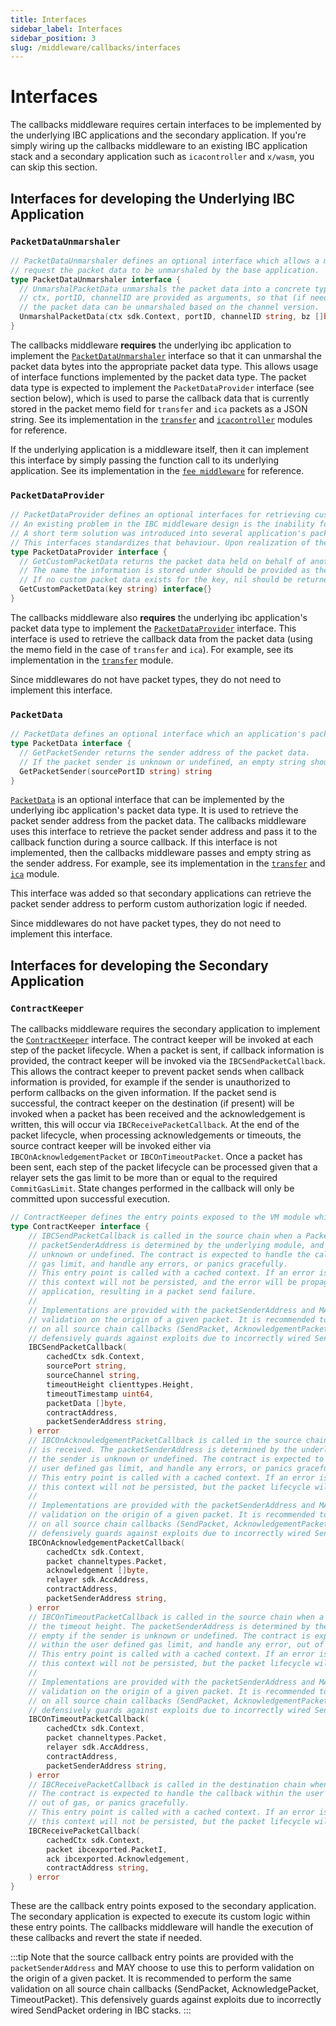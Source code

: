```yaml
---
title: Interfaces
sidebar_label: Interfaces
sidebar_position: 3
slug: /middleware/callbacks/interfaces
---
```


# Interfaces

The callbacks middleware requires certain interfaces to be implemented by the underlying IBC applications and the secondary application. If you're simply wiring up the callbacks middleware to an existing IBC application stack and a secondary application such as `icacontroller` and `x/wasm`, you can skip this section.

## Interfaces for developing the Underlying IBC Application

### `PacketDataUnmarshaler`

```go
// PacketDataUnmarshaler defines an optional interface which allows a middleware to
// request the packet data to be unmarshaled by the base application.
type PacketDataUnmarshaler interface {
  // UnmarshalPacketData unmarshals the packet data into a concrete type
  // ctx, portID, channelID are provided as arguments, so that (if needed)
  // the packet data can be unmarshaled based on the channel version.
  UnmarshalPacketData(ctx sdk.Context, portID, channelID string, bz []byte) (interface{}, error)
}
```

The callbacks middleware **requires** the underlying ibc application to implement the [`PacketDataUnmarshaler`](https://github.com/cosmos/ibc-go/blob/v7.3.0/modules/core/05-port/types/module.go#L142-L147) interface so that it can unmarshal the packet data bytes into the appropriate packet data type. This allows usage of interface functions implemented by the packet data type. The packet data type is expected to implement the `PacketDataProvider` interface (see section below), which is used to parse the callback data that is currently stored in the packet memo field for `transfer` and `ica` packets as a JSON string. See its implementation in the [`transfer`](https://github.com/cosmos/ibc-go/blob/v7.3.0/modules/apps/transfer/ibc_module.go#L303-L313) and [`icacontroller`](https://github.com/cosmos/ibc-go/blob/v7.3.0/modules/apps/27-interchain-accounts/controller/ibc_middleware.go#L258-L268) modules for reference.

If the underlying application is a middleware itself, then it can implement this interface by simply passing the function call to its underlying application. See its implementation in the [`fee middleware`](https://github.com/cosmos/ibc-go/blob/v7.3.0/modules/apps/29-fee/ibc_middleware.go#L368-L378) for reference.

### `PacketDataProvider`

```go
// PacketDataProvider defines an optional interfaces for retrieving custom packet data stored on behalf of another application.
// An existing problem in the IBC middleware design is the inability for a middleware to define its own packet data type and insert packet sender provided information.
// A short term solution was introduced into several application's packet data to utilize a memo field to carry this information on behalf of another application.
// This interfaces standardizes that behaviour. Upon realization of the ability for middleware's to define their own packet data types, this interface will be deprecated and removed with time.
type PacketDataProvider interface {
  // GetCustomPacketData returns the packet data held on behalf of another application.
  // The name the information is stored under should be provided as the key.
  // If no custom packet data exists for the key, nil should be returned.
  GetCustomPacketData(key string) interface{}
}
```

The callbacks middleware also **requires** the underlying ibc application's packet data type to implement the [`PacketDataProvider`](https://github.com/cosmos/ibc-go/blob/v7.3.0/modules/core/exported/packet.go#L43-L52) interface. This interface is used to retrieve the callback data from the packet data (using the memo field in the case of `transfer` and `ica`). For example, see its implementation in the [`transfer`](https://github.com/cosmos/ibc-go/blob/v7.3.0/modules/apps/transfer/types/packet.go#L85-L105) module.

Since middlewares do not have packet types, they do not need to implement this interface.

### `PacketData`

```go
// PacketData defines an optional interface which an application's packet data structure may implement.
type PacketData interface {
  // GetPacketSender returns the sender address of the packet data.
  // If the packet sender is unknown or undefined, an empty string should be returned.
  GetPacketSender(sourcePortID string) string
}
```

[`PacketData`](https://github.com/cosmos/ibc-go/blob/v7.3.0/modules/core/exported/packet.go#L36-L41) is an optional interface that can be implemented by the underlying ibc application's packet data type. It is used to retrieve the packet sender address from the packet data. The callbacks middleware uses this interface to retrieve the packet sender address and pass it to the callback function during a source callback. If this interface is not implemented, then the callbacks middleware passes and empty string as the sender address. For example, see its implementation in the [`transfer`](https://github.com/cosmos/ibc-go/blob/v7.3.0/modules/apps/transfer/types/packet.go#L74-L83) and [`ica`](https://github.com/cosmos/ibc-go/blob/v7.3.0/modules/apps/27-interchain-accounts/types/packet.go#L78-L92) module.

This interface was added so that secondary applications can retrieve the packet sender address to perform custom authorization logic if needed.

Since middlewares do not have packet types, they do not need to implement this interface.

## Interfaces for developing the Secondary Application

### `ContractKeeper`

The callbacks middleware requires the secondary application to implement the [`ContractKeeper`](https://github.com/cosmos/ibc-go/blob/v7.3.0/modules/apps/callbacks/types/expected_keepers.go#L11-L83) interface. The contract keeper will be invoked at each step of the packet lifecycle. When a packet is sent, if callback information is provided, the contract keeper will be invoked via the `IBCSendPacketCallback`. This allows the contract keeper to prevent packet sends when callback information is provided, for example if the sender is unauthorized to perform callbacks on the given information. If the packet send is successful, the contract keeper on the destination (if present) will be invoked when a packet has been received and the acknowledgement is written, this will occur via `IBCReceivePacketCallback`. At the end of the packet lifecycle, when processing acknowledgements or timeouts, the source contract keeper will be invoked either via `IBCOnAcknowledgementPacket` or `IBCOnTimeoutPacket`. Once a packet has been sent, each step of the packet lifecycle can be processed given that a relayer sets the gas limit to be more than or equal to the required `CommitGasLimit`. State changes performed in the callback will only be committed upon successful execution.

```go
// ContractKeeper defines the entry points exposed to the VM module which invokes a smart contract
type ContractKeeper interface {
	// IBCSendPacketCallback is called in the source chain when a PacketSend is executed. The
	// packetSenderAddress is determined by the underlying module, and may be empty if the sender is
	// unknown or undefined. The contract is expected to handle the callback within the user defined
	// gas limit, and handle any errors, or panics gracefully.
	// This entry point is called with a cached context. If an error is returned, then the changes in
	// this context will not be persisted, and the error will be propagated to the underlying IBC
	// application, resulting in a packet send failure.
	//
	// Implementations are provided with the packetSenderAddress and MAY choose to use this to perform
	// validation on the origin of a given packet. It is recommended to perform the same validation
	// on all source chain callbacks (SendPacket, AcknowledgementPacket, TimeoutPacket). This
	// defensively guards against exploits due to incorrectly wired SendPacket ordering in IBC stacks.
	IBCSendPacketCallback(
		cachedCtx sdk.Context,
		sourcePort string,
		sourceChannel string,
		timeoutHeight clienttypes.Height,
		timeoutTimestamp uint64,
		packetData []byte,
		contractAddress,
		packetSenderAddress string,
	) error
	// IBCOnAcknowledgementPacketCallback is called in the source chain when a packet acknowledgement
	// is received. The packetSenderAddress is determined by the underlying module, and may be empty if
	// the sender is unknown or undefined. The contract is expected to handle the callback within the
	// user defined gas limit, and handle any errors, or panics gracefully.
	// This entry point is called with a cached context. If an error is returned, then the changes in
	// this context will not be persisted, but the packet lifecycle will not be blocked.
	//
	// Implementations are provided with the packetSenderAddress and MAY choose to use this to perform
	// validation on the origin of a given packet. It is recommended to perform the same validation
	// on all source chain callbacks (SendPacket, AcknowledgementPacket, TimeoutPacket). This
	// defensively guards against exploits due to incorrectly wired SendPacket ordering in IBC stacks.
	IBCOnAcknowledgementPacketCallback(
		cachedCtx sdk.Context,
		packet channeltypes.Packet,
		acknowledgement []byte,
		relayer sdk.AccAddress,
		contractAddress,
		packetSenderAddress string,
	) error
	// IBCOnTimeoutPacketCallback is called in the source chain when a packet is not received before
	// the timeout height. The packetSenderAddress is determined by the underlying module, and may be
	// empty if the sender is unknown or undefined. The contract is expected to handle the callback
	// within the user defined gas limit, and handle any error, out of gas, or panics gracefully.
	// This entry point is called with a cached context. If an error is returned, then the changes in
	// this context will not be persisted, but the packet lifecycle will not be blocked.
	//
	// Implementations are provided with the packetSenderAddress and MAY choose to use this to perform
	// validation on the origin of a given packet. It is recommended to perform the same validation
	// on all source chain callbacks (SendPacket, AcknowledgementPacket, TimeoutPacket). This
	// defensively guards against exploits due to incorrectly wired SendPacket ordering in IBC stacks.
	IBCOnTimeoutPacketCallback(
		cachedCtx sdk.Context,
		packet channeltypes.Packet,
		relayer sdk.AccAddress,
		contractAddress,
		packetSenderAddress string,
	) error
	// IBCReceivePacketCallback is called in the destination chain when a packet acknowledgement is written.
	// The contract is expected to handle the callback within the user defined gas limit, and handle any errors,
	// out of gas, or panics gracefully.
	// This entry point is called with a cached context. If an error is returned, then the changes in
	// this context will not be persisted, but the packet lifecycle will not be blocked.
	IBCReceivePacketCallback(
		cachedCtx sdk.Context,
		packet ibcexported.PacketI,
		ack ibcexported.Acknowledgement,
		contractAddress string,
	) error
}
```

These are the callback entry points exposed to the secondary application. The secondary application is expected to execute its custom logic within these entry points. The callbacks middleware will handle the execution of these callbacks and revert the state if needed.

:::tip
Note that the source callback entry points are provided with the `packetSenderAddress` and MAY choose to use this to perform validation on the origin of a given packet. It is recommended to perform the same validation on all source chain callbacks (SendPacket, AcknowledgePacket, TimeoutPacket). This defensively guards against exploits due to incorrectly wired SendPacket ordering in IBC stacks.
:::
